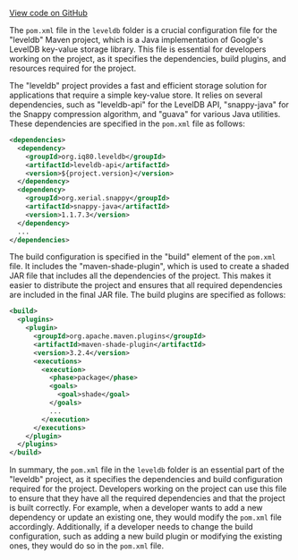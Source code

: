 [View code on GitHub](https://github.com/ergoplatform/ergo/.autodoc/docs/json/target/streams/_global/assemblyOption/_global/streams/assembly/272159b70f65a3e11ade68a21bebd62410a63ec3_12ea5d0e5640d91695210bfb065562ee969a25ff_da39a3ee5e6b4b0d3255bfef95601890afd80709/META-INF/maven/org.iq80.leveldb)

The `pom.xml` file in the `leveldb` folder is a crucial configuration file for the "leveldb" Maven project, which is a Java implementation of Google's LevelDB key-value storage library. This file is essential for developers working on the project, as it specifies the dependencies, build plugins, and resources required for the project.

The "leveldb" project provides a fast and efficient storage solution for applications that require a simple key-value store. It relies on several dependencies, such as "leveldb-api" for the LevelDB API, "snappy-java" for the Snappy compression algorithm, and "guava" for various Java utilities. These dependencies are specified in the `pom.xml` file as follows:

```xml
<dependencies>
  <dependency>
    <groupId>org.iq80.leveldb</groupId>
    <artifactId>leveldb-api</artifactId>
    <version>${project.version}</version>
  </dependency>
  <dependency>
    <groupId>org.xerial.snappy</groupId>
    <artifactId>snappy-java</artifactId>
    <version>1.1.7.3</version>
  </dependency>
  ...
</dependencies>
```

The build configuration is specified in the "build" element of the `pom.xml` file. It includes the "maven-shade-plugin", which is used to create a shaded JAR file that includes all the dependencies of the project. This makes it easier to distribute the project and ensures that all required dependencies are included in the final JAR file. The build plugins are specified as follows:

```xml
<build>
  <plugins>
    <plugin>
      <groupId>org.apache.maven.plugins</groupId>
      <artifactId>maven-shade-plugin</artifactId>
      <version>3.2.4</version>
      <executions>
        <execution>
          <phase>package</phase>
          <goals>
            <goal>shade</goal>
          </goals>
          ...
        </execution>
      </executions>
    </plugin>
  </plugins>
</build>
```

In summary, the `pom.xml` file in the `leveldb` folder is an essential part of the "leveldb" project, as it specifies the dependencies and build configuration required for the project. Developers working on the project can use this file to ensure that they have all the required dependencies and that the project is built correctly. For example, when a developer wants to add a new dependency or update an existing one, they would modify the `pom.xml` file accordingly. Additionally, if a developer needs to change the build configuration, such as adding a new build plugin or modifying the existing ones, they would do so in the `pom.xml` file.
